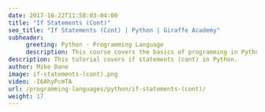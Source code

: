 ```yaml
---
date: 2017-10-22T11:58:03-04:00
title: "If Statements (Cont)"
seo_title: "If Statements (Cont) | Python | Giraffe Academy"
subheader:
     greeting: Python - Programming Language
     description: This course covers the basics of programming in Python. Work your way through the videos and we'll teach you everything you need to know to start your programming journey!
description: This tutorial covers if statements (cont) in Python.
author: Mike Dane
image: if-statements-(cont).png
video: -I6AhyPcmTA
url: /programming-languages/python/if-statements-(cont)/
weight: 17
---
```


